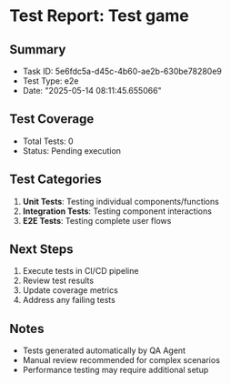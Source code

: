 # Test Report: Test game

## Summary
- Task ID: 5e6fdc5a-d45c-4b60-ae2b-630be78280e9
- Test Type: e2e
- Date: "2025-05-14 08:11:45.655066"

## Test Coverage
- Total Tests: 0
- Status: Pending execution

## Test Categories
1. **Unit Tests**: Testing individual components/functions
2. **Integration Tests**: Testing component interactions
3. **E2E Tests**: Testing complete user flows

## Next Steps
1. Execute tests in CI/CD pipeline
2. Review test results
3. Update coverage metrics
4. Address any failing tests

## Notes
- Tests generated automatically by QA Agent
- Manual review recommended for complex scenarios
- Performance testing may require additional setup
